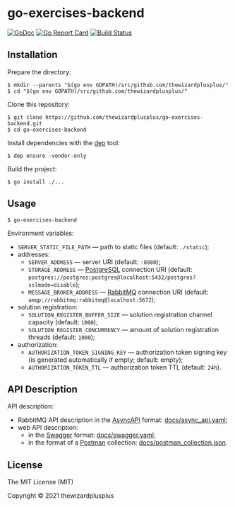 # go-exercises-backend

[![GoDoc](https://godoc.org/github.com/thewizardplusplus/go-exercises-backend?status.svg)](https://godoc.org/github.com/thewizardplusplus/go-exercises-backend)
[![Go Report Card](https://goreportcard.com/badge/github.com/thewizardplusplus/go-exercises-backend)](https://goreportcard.com/report/github.com/thewizardplusplus/go-exercises-backend)
[![Build Status](https://app.travis-ci.com/thewizardplusplus/go-exercises-backend.svg?branch=master)](https://app.travis-ci.com/thewizardplusplus/go-exercises-backend)

## Installation

Prepare the directory:

```
$ mkdir --parents "$(go env GOPATH)/src/github.com/thewizardplusplus/"
$ cd "$(go env GOPATH)/src/github.com/thewizardplusplus/"
```

Clone this repository:

```
$ git clone https://github.com/thewizardplusplus/go-exercises-backend.git
$ cd go-exercises-backend
```

Install dependencies with the [dep](https://golang.github.io/dep/) tool:

```
$ dep ensure -vendor-only
```

Build the project:

```
$ go install ./...
```

## Usage

```
$ go-exercises-backend
```

Environment variables:

- `SERVER_STATIC_FILE_PATH` &mdash; path to static files (default: `./static`);
- addresses:
  - `SERVER_ADDRESS` &mdash; server URI (default: `:8080`);
  - `STORAGE_ADDRESS` &mdash; [PostgreSQL](https://www.postgresql.org/) connection URI (default: `postgres://postgres:postgres@localhost:5432/postgres?sslmode=disable`);
  - `MESSAGE_BROKER_ADDRESS` &mdash; [RabbitMQ](https://www.rabbitmq.com/) connection URI (default: `amqp://rabbitmq:rabbitmq@localhost:5672`);
- solution registration:
  - `SOLUTION_REGISTER_BUFFER_SIZE` &mdash; solution registration channel capacity (default: `1000`);
  - `SOLUTION_REGISTER_CONCURRENCY` &mdash; amount of solution registration threads (default: `1000`);
- authorization:
  - `AUTHORIZATION_TOKEN_SIGNING_KEY` &mdash; authorization token signing key (is generated automatically if empty; default: empty);
  - `AUTHORIZATION_TOKEN_TTL` &mdash; authorization token TTL (default: `24h`).

## API Description

API description:

- RabbitMQ API description in the [AsyncAPI](https://www.asyncapi.com/) format: [docs/async_api.yaml](docs/async_api.yaml);
- web API description:
  - in the [Swagger](http://swagger.io/) format: [docs/swagger.yaml](docs/swagger.yaml);
  - in the format of a [Postman](https://www.postman.com/) collection: [docs/postman_collection.json](docs/postman_collection.json).

## License

The MIT License (MIT)

Copyright &copy; 2021 thewizardplusplus
